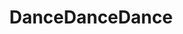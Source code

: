 ---
layout: default
category: bts
tags: ["Unity","Mecanim"]
video: "https://player.vimeo.com/video/117826413?badge=0&amp;autopause=0&amp;player_id=0&amp;app_id=72231"
title: "DanceDanceDance"
thumbnail: "https://i.vimeocdn.com/video/504664827_295x166.jpg?r=pad"
description: | 
  This is the beginning of something. 
  music: PLAzA, Nightlines
  https://soundcloud.com/voltaire_records/night-lines
---